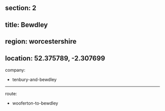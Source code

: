 section: 2
----
title: Bewdley
----
region: worcestershire
----
location: 52.375789, -2.307699
----
company:
- tenbury-and-bewdley
----
route:
- wooferton-to-bewdley
